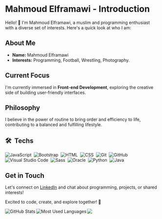 # Mahmoud Elframawi - Introduction

Hello! 👋 I'm Mahmoud Elframawi, a muslim and programming enthusiast with a diverse set of interests. Here's a quick look at who I am:

## About Me

- **Name:** Mahmoud Elframawi
- **Interests:** Programming, Football, Wrestling, Photography.

## Current Focus

I'm currently immersed in **Front-end Development**, exploring the creative side of building user-friendly interfaces.

## Philosophy

I believe in the power of routine to bring order and efficiency to life, contributing to a balanced and fulfilling lifestyle.

## 🛠 &nbsp;Techs
![JavaScript](https://img.shields.io/badge/JavaScript-323330?style=for-the-badge&logo=javascript&logoColor=F7DF1E)&nbsp;
![Bootstrap](https://img.shields.io/badge/Bootstrap-563D7C?style=for-the-badge&logo=bootstrap&logoColor=white)&nbsp;
![HTML](https://img.shields.io/badge/HTML5-E34F26?style=for-the-badge&logo=html5&logoColor=white)&nbsp;
![CSS](https://img.shields.io/badge/CSS3-1572B6?style=for-the-badge&logo=css3&logoColor=white)&nbsp;
![Git](https://img.shields.io/badge/GIT-E44C30?style=for-the-badge&logo=git&logoColor=white)&nbsp;
![GitHub](https://img.shields.io/badge/GitHub-100000?style=for-the-badge&logo=github&logoColor=white)&nbsp;
![Visual Studio Code](https://img.shields.io/badge/Visual_Studio_Code-0078D4?style=for-the-badge&logo=visual%20studio%20code&logoColor=white)&nbsp;
![Sass](https://img.shields.io/badge/Sass-CC6699?style=for-the-badge&logo=sass&logoColor=white)&nbsp;
![Oracle](https://img.shields.io/badge/Oracle-F80000?style=for-the-badge&logo=Oracle&logoColor=white)&nbsp;
![Python](https://img.shields.io/badge/Python-14354C?style=for-the-badge&logo=python&logoColor=white)&nbsp;
![Java](https://img.shields.io/badge/Java-ED8B00?style=for-the-badge&logo=openjdk&logoColor=white)&nbsp;

## Get in Touch

Let's connect on [LinkedIn](https://www.linkedin.com/in/mahmoud-elframawi-94a410271/) and chat about programming, projects, or shared interests!

Excited to code, create, and explore together! 🚀

<!-- GitHub Stats Card -->
<img align="left" src="https://github-readme-stats.vercel.app/api?username=mhmodfrmwi&show_icons=true&locale=en&theme=radical" alt="GitHub Stats" />

<!-- Most Used Languages Card -->
<img align="left" src="https://github-readme-stats.vercel.app/api/top-langs?username=mhmodfrmwi&show_icons=true&locale=en&layout=compact&theme=radical" alt="Most Used Languages" />

<!-- Profile Views Badge -->
<a href="https://komarev.com/ghpvc/?username=mhmodfrmwi&style=for-the-badge">
    <img src="https://komarev.com/ghpvc/?username=mhmodfrmwi&style=for-the-badge">
</a>
